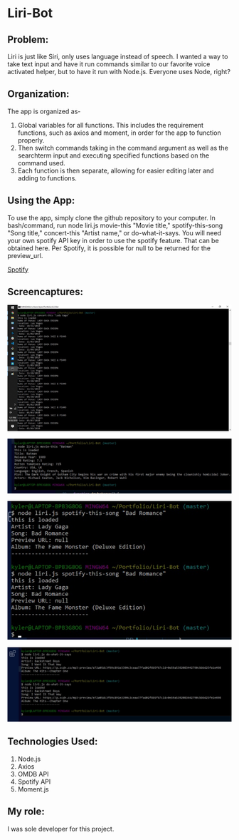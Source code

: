 # Liri-Bot

## Problem: 
Liri is just like Siri, only uses language instead of speech. I wanted a way to take text input and have it run commands similar to our favorite voice activated helper, but to have it run with Node.js. Everyone uses Node, right?

## Organization: 
The app is organized as-
1. Global variables for all functions. This includes the requirement functions, such as axios and moment, in order for the app to function properly. 
2. Then switch commands taking in the command argument as well as the searchterm input and executing specified functions based on the command used.
3. Each function is then separate, allowing for easier editing later and adding to functions.

## Using the App: 
To use the app, simply clone the github repository to your computer. In bash/command, run node liri.js movie-this "Movie title," spotify-this-song "Song title," concert-this "Artist name," or do-what-it-says. You will need your own spotify API key in order to use the spotify feature. That can be obtained here. Per Spotify, it is possible for null to be returned for the preview_url. 

[Spotify](https://developer.spotify.com/dashboard/login)

## Screencaptures:

![Capture1](/Images/concertthisscreen.jpg)

![Capture2](/Images/moviethisscreen.jpg)

![Capture3](/Images/spotifyscreencapture.jpg)

![Capture4](/Images/dowhatsays.jpg)

## Technologies Used: 
1. Node.js
2. Axios
3. OMDB API
4. Spotify API
5. Moment.js

## My role: 
I was sole developer for this project. 